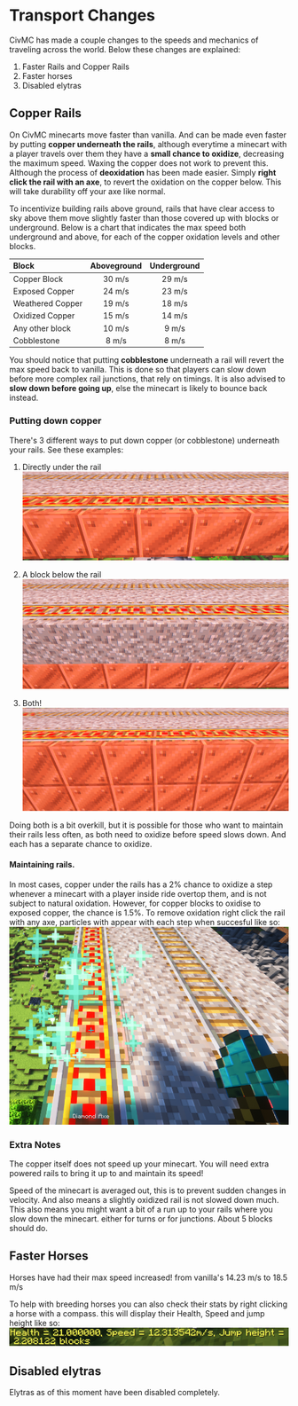 # Transport Changes
CivMC has made a couple changes to the speeds and mechanics of traveling across the world. Below these changes are explained:
1. Faster Rails and Copper Rails
2. Faster horses
3. Disabled elytras

## Copper Rails
On CivMC minecarts move faster than vanilla. And can be made even faster by putting **copper underneath the rails**, although everytime a minecart with a player travels over them they have a **small chance to oxidize**, decreasing the maximum speed.
Waxing the copper does not work to prevent this. Although the process of **deoxidation** has been made easier. Simply **right click the rail with an axe**, to revert the oxidation on the copper below. This will take durability off your axe like normal.

To incentivize building rails above ground, rails that have clear access to sky above them move slightly faster than those covered up with blocks or underground. 
Below is a chart that indicates the max speed both underground and above, for each of the copper oxidation levels and other blocks.

| Block            | Aboveground | Underground |
|:---------------- |:-----------:|:-----------:|
| Copper Block     |   30 m/s    |   29 m/s    |
| Exposed Copper   |   24 m/s    |   23 m/s    |
| Weathered Copper |   19 m/s    |   18 m/s    |
| Oxidized Copper  |   15 m/s    |   14 m/s    |
| Any other block  |   10 m/s    |    9 m/s    |
| Cobblestone      |    8 m/s    |    8 m/s    |

You should notice that putting **cobblestone** underneath a rail will revert the max speed back to vanilla. This is done so that players can slow down before more complex rail junctions, that rely on timings.
It is also advised to **slow down before going up**, else the minecart is likely to bounce back instead.

### Putting down copper

There's 3 different ways to put down copper (or cobblestone) underneath your rails. See these examples:

1. Directly under the rail
![CopperDirect](media/CopperDirect.png)

2. A block below the rail
![CopperUnder](media/CopperUnder.png)

3. Both!
![CopperBoth](media/CopperBoth.png)

Doing both is a bit overkill, but it is possible for those who want to maintain their rails less often, as both need to oxidize before speed slows down. And each has a separate chance to oxidize.

#### Maintaining rails. 

In most cases, copper under the rails has a 2% chance to oxidize a step whenever a minecart with a player inside ride overtop them, and is not subject to natural oxidation. However, for copper blocks to oxidise to exposed copper, the chance is 1.5%.
To remove oxidation right click the rail with any axe, particles with appear with each step when succesful like so: 
![MaintainRail](media/MaintainRail.png)

### Extra Notes
The copper itself does not speed up your minecart. You will need extra powered rails to bring it up to and maintain its speed!

Speed of the minecart is averaged out, this is to prevent sudden changes in velocity. And also means a slightly oxidized rail is not slowed down much.
This also means you might want a bit of a run up to your rails where you slow down the minecart. either for turns or for junctions. About 5 blocks should do. 

## Faster Horses
Horses have had their max speed increased!
from vanilla's 14.23 m/s to 18.5 m/s

To help with breeding horses you can also check their stats by right clicking a horse with a compass. this will display their Health, Speed and jump height like so:
![HorseStats](media/HorseStats.png)

## Disabled elytras
Elytras as of this moment have been disabled completely.
